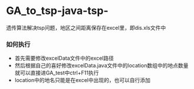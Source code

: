 # GA_to_tsp-java-tsp-
遗传算法解决tsp问题，地区之间距离保存在excel里，即dis.xls文件中
### 如何执行
+ 首先需要修改excelData文件中的excel路径
+ 然后根据自己的喜好修改excelData.java文件中的location数组中的地点数量就可以直接进GA_test中ctrl+F11执行
+ location中的地名只能是在excel中出现的，也可以自行添加
